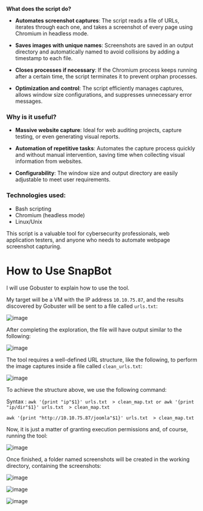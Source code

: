 **What does the script do?**

* **Automates screenshot captures**: The script reads a file of URLs, iterates through each one, and takes a screenshot of every page using Chromium in headless mode.

* **Saves images with unique names**: Screenshots are saved in an output directory and automatically named to avoid collisions by adding a timestamp to each file.

* **Closes processes if necessary**: If the Chromium process keeps running after a certain time, the script terminates it to prevent orphan processes.

* **Optimization and control**: The script efficiently manages captures, allows window size configurations, and suppresses unnecessary error messages.

### Why is it useful?

* **Massive website capture**: Ideal for web auditing projects, capture testing, or even generating visual reports.

* **Automation of repetitive tasks**: Automates the capture process quickly and without manual intervention, saving time when collecting visual information from websites.

* **Configurability**: The window size and output directory are easily adjustable to meet user requirements.

### Technologies used:

- Bash scripting  
- Chromium (headless mode)  
- Linux/Unix  

This script is a valuable tool for cybersecurity professionals, web application testers, and anyone who needs to automate webpage screenshot capturing.

# **How to Use SnapBot**

I will use Gobuster to explain how to use the tool.

My target will be a VM with the IP address `10.10.75.87`, and the results discovered by Gobuster will be sent to a file called `urls.txt`:

![image](https://github.com/user-attachments/assets/dae98e74-3393-433b-b54b-3f4285498988)


After completing the exploration, the file will have output similar to the following:

![image](https://github.com/user-attachments/assets/8e0582e4-465f-4095-ab75-370e03ee30ae)

The tool requires a well-defined URL structure, like the following, to perform the image captures inside a file called `clean_urls.txt`:

![image](https://github.com/user-attachments/assets/cb96b5ec-14a7-4499-a2b2-d098c531aef5)


To achieve the structure above, we use the following command:

Syntax : ```awk '{print "ip"$1}' urls.txt  > clean_map.txt or awk '{print "ip/dir"$1}' urls.txt  > clean_map.txt```

``` awk '{print "http://10.10.75.87/joomla"$1}' urls.txt  > clean_map.txt  ```

Now, it is just a matter of granting execution permissions and, of course, running the tool:

![image](https://github.com/user-attachments/assets/94a8d700-00cd-4a1d-98c1-88d8140049e6)

Once finished, a folder named screenshots will be created in the working directory, containing the screenshots:
 
![image](https://github.com/user-attachments/assets/0614baea-0747-4110-be1c-571762e47843)

![image](https://github.com/user-attachments/assets/03cd0b53-c9fb-43a7-a3f9-456cf300730f)

![image](https://github.com/user-attachments/assets/b479d6b8-474a-4e2d-8995-301d369c9a08)


